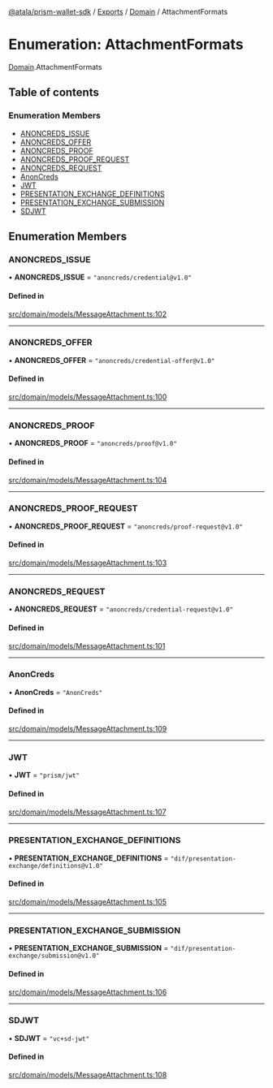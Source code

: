 [@atala/prism-wallet-sdk](../README.md) / [Exports](../modules.md) / [Domain](../modules/Domain.md) / AttachmentFormats

# Enumeration: AttachmentFormats

[Domain](../modules/Domain.md).AttachmentFormats

## Table of contents

### Enumeration Members

- [ANONCREDS\_ISSUE](Domain.AttachmentFormats.md#anoncreds_issue)
- [ANONCREDS\_OFFER](Domain.AttachmentFormats.md#anoncreds_offer)
- [ANONCREDS\_PROOF](Domain.AttachmentFormats.md#anoncreds_proof)
- [ANONCREDS\_PROOF\_REQUEST](Domain.AttachmentFormats.md#anoncreds_proof_request)
- [ANONCREDS\_REQUEST](Domain.AttachmentFormats.md#anoncreds_request)
- [AnonCreds](Domain.AttachmentFormats.md#anoncreds)
- [JWT](Domain.AttachmentFormats.md#jwt)
- [PRESENTATION\_EXCHANGE\_DEFINITIONS](Domain.AttachmentFormats.md#presentation_exchange_definitions)
- [PRESENTATION\_EXCHANGE\_SUBMISSION](Domain.AttachmentFormats.md#presentation_exchange_submission)
- [SDJWT](Domain.AttachmentFormats.md#sdjwt)

## Enumeration Members

### ANONCREDS\_ISSUE

• **ANONCREDS\_ISSUE** = ``"anoncreds/credential@v1.0"``

#### Defined in

[src/domain/models/MessageAttachment.ts:102](https://github.com/hyperledger/identus-edge-agent-sdk-ts/blob/382b1c7b46001b3d4171eaa2010aa8f9482d27e8/src/domain/models/MessageAttachment.ts#L102)

___

### ANONCREDS\_OFFER

• **ANONCREDS\_OFFER** = ``"anoncreds/credential-offer@v1.0"``

#### Defined in

[src/domain/models/MessageAttachment.ts:100](https://github.com/hyperledger/identus-edge-agent-sdk-ts/blob/382b1c7b46001b3d4171eaa2010aa8f9482d27e8/src/domain/models/MessageAttachment.ts#L100)

___

### ANONCREDS\_PROOF

• **ANONCREDS\_PROOF** = ``"anoncreds/proof@v1.0"``

#### Defined in

[src/domain/models/MessageAttachment.ts:104](https://github.com/hyperledger/identus-edge-agent-sdk-ts/blob/382b1c7b46001b3d4171eaa2010aa8f9482d27e8/src/domain/models/MessageAttachment.ts#L104)

___

### ANONCREDS\_PROOF\_REQUEST

• **ANONCREDS\_PROOF\_REQUEST** = ``"anoncreds/proof-request@v1.0"``

#### Defined in

[src/domain/models/MessageAttachment.ts:103](https://github.com/hyperledger/identus-edge-agent-sdk-ts/blob/382b1c7b46001b3d4171eaa2010aa8f9482d27e8/src/domain/models/MessageAttachment.ts#L103)

___

### ANONCREDS\_REQUEST

• **ANONCREDS\_REQUEST** = ``"anoncreds/credential-request@v1.0"``

#### Defined in

[src/domain/models/MessageAttachment.ts:101](https://github.com/hyperledger/identus-edge-agent-sdk-ts/blob/382b1c7b46001b3d4171eaa2010aa8f9482d27e8/src/domain/models/MessageAttachment.ts#L101)

___

### AnonCreds

• **AnonCreds** = ``"AnonCreds"``

#### Defined in

[src/domain/models/MessageAttachment.ts:109](https://github.com/hyperledger/identus-edge-agent-sdk-ts/blob/382b1c7b46001b3d4171eaa2010aa8f9482d27e8/src/domain/models/MessageAttachment.ts#L109)

___

### JWT

• **JWT** = ``"prism/jwt"``

#### Defined in

[src/domain/models/MessageAttachment.ts:107](https://github.com/hyperledger/identus-edge-agent-sdk-ts/blob/382b1c7b46001b3d4171eaa2010aa8f9482d27e8/src/domain/models/MessageAttachment.ts#L107)

___

### PRESENTATION\_EXCHANGE\_DEFINITIONS

• **PRESENTATION\_EXCHANGE\_DEFINITIONS** = ``"dif/presentation-exchange/definitions@v1.0"``

#### Defined in

[src/domain/models/MessageAttachment.ts:105](https://github.com/hyperledger/identus-edge-agent-sdk-ts/blob/382b1c7b46001b3d4171eaa2010aa8f9482d27e8/src/domain/models/MessageAttachment.ts#L105)

___

### PRESENTATION\_EXCHANGE\_SUBMISSION

• **PRESENTATION\_EXCHANGE\_SUBMISSION** = ``"dif/presentation-exchange/submission@v1.0"``

#### Defined in

[src/domain/models/MessageAttachment.ts:106](https://github.com/hyperledger/identus-edge-agent-sdk-ts/blob/382b1c7b46001b3d4171eaa2010aa8f9482d27e8/src/domain/models/MessageAttachment.ts#L106)

___

### SDJWT

• **SDJWT** = ``"vc+sd-jwt"``

#### Defined in

[src/domain/models/MessageAttachment.ts:108](https://github.com/hyperledger/identus-edge-agent-sdk-ts/blob/382b1c7b46001b3d4171eaa2010aa8f9482d27e8/src/domain/models/MessageAttachment.ts#L108)
